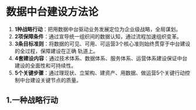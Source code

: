 数据中台建设方法论
===================================================================================
1. **1种战略行动**：把用数据中台驱动业务发展定位为企业级战略，全局谋划。
2. **2项保障条件**：通过宣导统一组织间的数据认知，通过流程加速组织变革。
3. **3条目标准则**：将数据的可见、可用、可运营3个核心准则始终贯穿于中台建设的全过程，保障建设在正确
轨道上。
4. **4套建设内容**：通过技术体系、数据体系、服务体系、运营体系建设保证中台建设的全面性和可持续性。
5. **5个关键步骤**：通过理现状、立架构、建资产、用数据、做运营5个关键行动控制中台建设关键节点的质量。

## 1.一种战略行动




